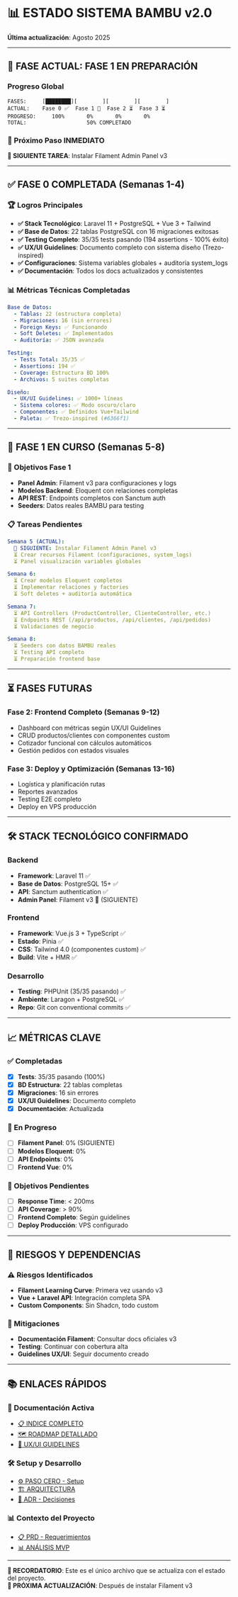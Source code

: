 # 📊 ESTADO SISTEMA BAMBU v2.0
**Última actualización**: Agosto 2025

---

## 🎯 FASE ACTUAL: **FASE 1 EN PREPARACIÓN**

### Progreso Global
```
FASES:     [████████][        ][        ][        ]
ACTUAL:    Fase 0 ✅  Fase 1 🔄  Fase 2 ⏳  Fase 3 ⏳
PROGRESO:     100%       0%       0%       0%
TOTAL:                   50% COMPLETADO
```

### 🔄 Próximo Paso INMEDIATO
**🎯 SIGUIENTE TAREA**: Instalar Filament Admin Panel v3

---

## ✅ FASE 0 COMPLETADA (Semanas 1-4)

### 🏆 Logros Principales
- **✅ Stack Tecnológico**: Laravel 11 + PostgreSQL + Vue 3 + Tailwind
- **✅ Base de Datos**: 22 tablas PostgreSQL con 16 migraciones exitosas
- **✅ Testing Completo**: 35/35 tests pasando (194 assertions - 100% éxito)  
- **✅ UX/UI Guidelines**: Documento completo con sistema diseño (Trezo-inspired)
- **✅ Configuraciones**: Sistema variables globales + auditoría system_logs
- **✅ Documentación**: Todos los docs actualizados y consistentes

### 📊 Métricas Técnicas Completadas
```yaml
Base de Datos:
  - Tablas: 22 (estructura completa)
  - Migraciones: 16 (sin errores)
  - Foreign Keys: ✅ Funcionando
  - Soft Deletes: ✅ Implementados
  - Auditoría: ✅ JSON avanzada

Testing:
  - Tests Total: 35/35 ✅
  - Assertions: 194 ✅  
  - Coverage: Estructura BD 100%
  - Archivos: 5 suites completas

Diseño:
  - UX/UI Guidelines: ✅ 1000+ líneas
  - Sistema colores: ✅ Modo oscuro/claro
  - Componentes: ✅ Definidos Vue+Tailwind
  - Paleta: ✅ Trezo-inspired (#6366f1)
```

---

## 🔄 FASE 1 EN CURSO (Semanas 5-8)

### 🎯 Objetivos Fase 1
- **Panel Admin**: Filament v3 para configuraciones y logs
- **Modelos Backend**: Eloquent con relaciones completas
- **API REST**: Endpoints completos con Sanctum auth
- **Seeders**: Datos reales BAMBU para testing

### 📋 Tareas Pendientes
```yaml
Semana 5 (ACTUAL):
  🔄 SIGUIENTE: Instalar Filament Admin Panel v3
  ⏳ Crear recursos Filament (configuraciones, system_logs)
  ⏳ Panel visualización variables globales

Semana 6:
  ⏳ Crear modelos Eloquent completos
  ⏳ Implementar relaciones y factories
  ⏳ Soft deletes + auditoría automática

Semana 7:
  ⏳ API Controllers (ProductController, ClienteController, etc.)
  ⏳ Endpoints REST (/api/productos, /api/clientes, /api/pedidos)
  ⏳ Validaciones de negocio

Semana 8:
  ⏳ Seeders con datos BAMBU reales
  ⏳ Testing API completo
  ⏳ Preparación frontend base
```

---

## ⏳ FASES FUTURAS

### Fase 2: Frontend Completo (Semanas 9-12)
- Dashboard con métricas según UX/UI Guidelines  
- CRUD productos/clientes con componentes custom
- Cotizador funcional con cálculos automáticos
- Gestión pedidos con estados visuales

### Fase 3: Deploy y Optimización (Semanas 13-16)  
- Logística y planificación rutas
- Reportes avanzados  
- Testing E2E completo
- Deploy en VPS producción

---

## 🛠️ STACK TECNOLÓGICO CONFIRMADO

### Backend
- **Framework**: Laravel 11 ✅
- **Base de Datos**: PostgreSQL 15+ ✅
- **API**: Sanctum authentication ✅
- **Admin Panel**: Filament v3 🔄 (SIGUIENTE)

### Frontend  
- **Framework**: Vue.js 3 + TypeScript ✅
- **Estado**: Pinia ✅
- **CSS**: Tailwind 4.0 (componentes custom) ✅
- **Build**: Vite + HMR ✅

### Desarrollo
- **Testing**: PHPUnit (35/35 pasando) ✅
- **Ambiente**: Laragon + PostgreSQL ✅
- **Repo**: Git con conventional commits ✅

---

## 📈 MÉTRICAS CLAVE

### ✅ Completadas
- [x] **Tests**: 35/35 pasando (100%)
- [x] **BD Estructura**: 22 tablas completas  
- [x] **Migraciones**: 16 sin errores
- [x] **UX/UI Guidelines**: Documento completo
- [x] **Documentación**: Actualizada

### 🔄 En Progreso
- [ ] **Filament Panel**: 0% (SIGUIENTE)
- [ ] **Modelos Eloquent**: 0%
- [ ] **API Endpoints**: 0%
- [ ] **Frontend Vue**: 0%

### 🎯 Objetivos Pendientes
- [ ] **Response Time**: < 200ms
- [ ] **API Coverage**: > 90%
- [ ] **Frontend Completo**: Según guidelines
- [ ] **Deploy Producción**: VPS configurado

---

## 🚨 RIESGOS Y DEPENDENCIAS

### ⚠️ Riesgos Identificados
- **Filament Learning Curve**: Primera vez usando v3
- **Vue + Laravel API**: Integración completa SPA
- **Custom Components**: Sin Shadcn, todo custom

### 🔧 Mitigaciones
- **Documentación Filament**: Consultar docs oficiales v3
- **Testing**: Continuar con cobertura alta
- **Guidelines UX/UI**: Seguir documento creado

---

## 📚 ENLACES RÁPIDOS

### 🎯 Documentación Activa
- [📋 INDICE COMPLETO](./documentacion-proyecto/INDICE.md)
- [🗺️ ROADMAP DETALLADO](./documentacion-proyecto/ROADMAP_DESARROLLO_2025.md)  
- [🎨 UX/UI GUIDELINES](./documentacion-proyecto/UX_UI_GUIDELINES_SISTEMA_BAMBU.md)

### 🛠️ Setup y Desarrollo
- [⚙️ PASO CERO - Setup](./documentacion-proyecto/PASO_CERO.md)
- [🏗️ ARQUITECTURA](./documentacion-proyecto/ARQUITECTURA_TECNICA_2025.md)
- [📝 ADR - Decisiones](./documentacion-proyecto/DECISIONES_ARQUITECTONICAS_ADR.md)

### 📊 Contexto del Proyecto  
- [📋 PRD - Requerimientos](./documentacion-proyecto/PRD_BAMBU_2025_PROFESIONAL.md)
- [📊 ANÁLISIS MVP](./documentacion-proyecto/RESUMEN_EJECUTIVO_ANALISIS_BAMBU.md)

---

**🎯 RECORDATORIO**: Este es el único archivo que se actualiza con el estado del proyecto.  
**🔄 PRÓXIMA ACTUALIZACIÓN**: Después de instalar Filament v3